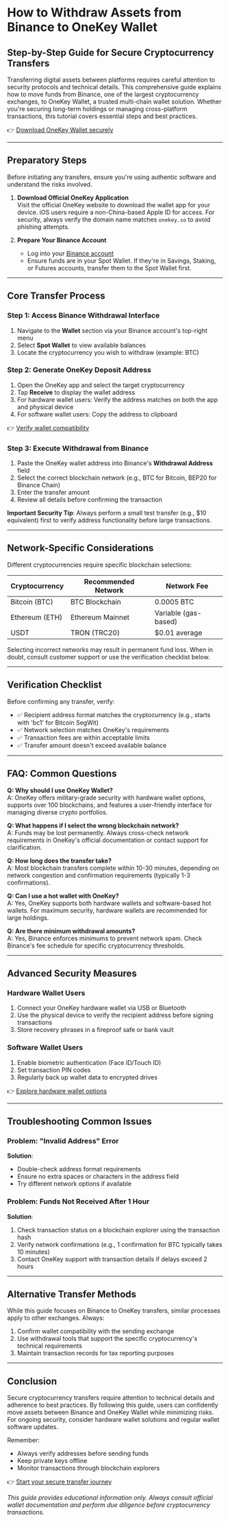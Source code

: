 # How to Withdraw Assets from Binance to OneKey Wallet  

## Step-by-Step Guide for Secure Cryptocurrency Transfers  

Transferring digital assets between platforms requires careful attention to security protocols and technical details. This comprehensive guide explains how to move funds from Binance, one of the largest cryptocurrency exchanges, to OneKey Wallet, a trusted multi-chain wallet solution. Whether you're securing long-term holdings or managing cross-platform transactions, this tutorial covers essential steps and best practices.  

👉 [Download OneKey Wallet securely](https://bit.ly/okx-bonus)  

---

## Preparatory Steps  

Before initiating any transfers, ensure you're using authentic software and understand the risks involved.  

1. **Download Official OneKey Application**  
   Visit the official OneKey website to download the wallet app for your device. iOS users require a non-China-based Apple ID for access. For security, always verify the domain name matches `onekey.so` to avoid phishing attempts.  

2. **Prepare Your Binance Account**  
   - Log into your [Binance account](https://bit.ly/okx-bonus)  
   - Ensure funds are in your Spot Wallet. If they're in Savings, Staking, or Futures accounts, transfer them to the Spot Wallet first.  

---

## Core Transfer Process  

### Step 1: Access Binance Withdrawal Interface  
1. Navigate to the **Wallet** section via your Binance account's top-right menu  
2. Select **Spot Wallet** to view available balances  
3. Locate the cryptocurrency you wish to withdraw (example: BTC)  

### Step 2: Generate OneKey Deposit Address  
1. Open the OneKey app and select the target cryptocurrency  
2. Tap **Receive** to display the wallet address  
3. For hardware wallet users: Verify the address matches on both the app and physical device  
4. For software wallet users: Copy the address to clipboard  

👉 [Verify wallet compatibility](https://bit.ly/okx-bonus)  

### Step 3: Execute Withdrawal from Binance  
1. Paste the OneKey wallet address into Binance's **Withdrawal Address** field  
2. Select the correct blockchain network (e.g., BTC for Bitcoin, BEP20 for Binance Chain)  
3. Enter the transfer amount  
4. Review all details before confirming the transaction  

**Important Security Tip**: Always perform a small test transfer (e.g., $10 equivalent) first to verify address functionality before large transactions.  

---

## Network-Specific Considerations  

Different cryptocurrencies require specific blockchain selections:  

| Cryptocurrency | Recommended Network | Network Fee |  
|----------------|---------------------|-------------|  
| Bitcoin (BTC)  | BTC Blockchain      | 0.0005 BTC   |  
| Ethereum (ETH) | Ethereum Mainnet    | Variable (gas-based) |  
| USDT           | TRON (TRC20)        | $0.01 average |  

Selecting incorrect networks may result in permanent fund loss. When in doubt, consult customer support or use the verification checklist below.  

---

## Verification Checklist  

Before confirming any transfer, verify:  

- ✅ Recipient address format matches the cryptocurrency (e.g., starts with 'bc1' for Bitcoin SegWit)  
- ✅ Network selection matches OneKey's requirements  
- ✅ Transaction fees are within acceptable limits  
- ✅ Transfer amount doesn't exceed available balance  

---

## FAQ: Common Questions  

**Q: Why should I use OneKey Wallet?**  
A: OneKey offers military-grade security with hardware wallet options, supports over 100 blockchains, and features a user-friendly interface for managing diverse crypto portfolios.  

**Q: What happens if I select the wrong blockchain network?**  
A: Funds may be lost permanently. Always cross-check network requirements in OneKey's official documentation or contact support for clarification.  

**Q: How long does the transfer take?**  
A: Most blockchain transfers complete within 10-30 minutes, depending on network congestion and confirmation requirements (typically 1-3 confirmations).  

**Q: Can I use a hot wallet with OneKey?**  
A: Yes, OneKey supports both hardware wallets and software-based hot wallets. For maximum security, hardware wallets are recommended for large holdings.  

**Q: Are there minimum withdrawal amounts?**  
A: Yes, Binance enforces minimums to prevent network spam. Check Binance's fee schedule for specific cryptocurrency thresholds.  

---

## Advanced Security Measures  

### Hardware Wallet Users  
1. Connect your OneKey hardware wallet via USB or Bluetooth  
2. Use the physical device to verify the recipient address before signing transactions  
3. Store recovery phrases in a fireproof safe or bank vault  

### Software Wallet Users  
1. Enable biometric authentication (Face ID/Touch ID)  
2. Set transaction PIN codes  
3. Regularly back up wallet data to encrypted drives  

👉 [Explore hardware wallet options](https://bit.ly/okx-bonus)  

---

## Troubleshooting Common Issues  

### Problem: "Invalid Address" Error  
**Solution**:  
- Double-check address format requirements  
- Ensure no extra spaces or characters in the address field  
- Try different network options if available  

### Problem: Funds Not Received After 1 Hour  
**Solution**:  
1. Check transaction status on a blockchain explorer using the transaction hash  
2. Verify network confirmations (e.g., 1 confirmation for BTC typically takes 10 minutes)  
3. Contact OneKey support with transaction details if delays exceed 2 hours  

---

## Alternative Transfer Methods  

While this guide focuses on Binance to OneKey transfers, similar processes apply to other exchanges. Always:  

1. Confirm wallet compatibility with the sending exchange  
2. Use withdrawal tools that support the specific cryptocurrency's technical requirements  
3. Maintain transaction records for tax reporting purposes  

---

## Conclusion  

Secure cryptocurrency transfers require attention to technical details and adherence to best practices. By following this guide, users can confidently move assets between Binance and OneKey Wallet while minimizing risks. For ongoing security, consider hardware wallet solutions and regular wallet software updates.  

Remember:  
- Always verify addresses before sending funds  
- Keep private keys offline  
- Monitor transactions through blockchain explorers  

👉 [Start your secure transfer journey](https://bit.ly/okx-bonus)  

*This guide provides educational information only. Always consult official wallet documentation and perform due diligence before cryptocurrency transactions.*